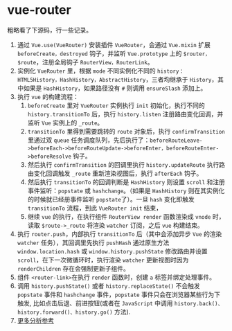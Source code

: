 # vue-router

粗略看了下源码，行一些记录。

1. 通过 `Vue.use(VueRouter)` 安装插件 `VueRouter`，会通过 `Vue.mixin` 扩展 `beforeCreate，destroyed` 钩子，并监听 `Vue.prototype` 上的 `$router，$route`，注册全局钩子 `RouterView，RouterLink`。
2. 实例化 `VueRouter` 里，根据 `mode` 不同实例化不同的 `history：HTML5History，HashHistory，AbstractHistory`，三者均继承于 `History`，其中如果是 `HashHistory`，如果路径没有 `#` 则调用 `ensureSlash` 添加上。
3. 执行 `vue` 的构建流程：
   1. `beforeCreate` 里对 `VueRouter` 实例执行 `init` 初始化，执行不同的 `history.transitionTo` 后，执行 `history.listen` 注册路由变化回调，并监听 `Vue` 实例上的 `_route`。
   2. `transitionTo` 里得到需要跳转的 `route` 对象后，执行 `confirmTransition` 里通过双 `queue` 任务调度队列，先后执行了：`beforeRouteLeave->beforeEach->beforeRouteUpdate->beforeEnter，beforeRouteEnter->beforeResolve` 钩子。
   3. 然后执行 `confirmTransition` 的回调里执行 `history.updateRoute` 执行路由变化回调触发 `_route` 重新渲染视图后，执行 `afterEach` 钩子。
   4. 然后执行 `transitionTo` 的回调判断是 `HashHistory` 则设置 `scroll` 和注册事件监听：`popstate` 或 `hashchange`。（如果是 `HashHistory` 则在其实例化的时候就已经册事件监听 `popstate`了）。一旦 `hash` 变化即触发 `transitionTo` 流程，到此 `VueRouter init` 结束，
   5. 继续 `vue` 的执行，在执行组件 `RouterView render` 函数渲染成 `vnode` 时，读取 `$route->_route` 将渲染 `watcher` 订阅，之后 `vue` 构建结束。
4. 执行 `router.push`，内部执行 `transitionTo` 后（其中会添加异步 `Vue` 的渲染 `watcher` 任务），其回调里先执行 `pushHash` 通过原生方法 `window.location.hash` 或 `window.history.pushState` 修改路由并设置 `scroll`，在下一次微循环时，执行渲染 `watcher` 更新视图时因为 `renderChildren` 存在会强制更新子组件。
5. 组件 `<router-link>`在执行 `render` 函数时，创建 `a` 标签并绑定处理事件。
6. 调用 `history.pushState()` 或者 `history.replaceState()` 不会触发 `popstate` 事件和 `hashchange` 事件，`popstate` 事件只会在浏览器某些行为下触发, 比如点击后退、前进按钮(或者在 `JavaScript` 中调用 `history.back()、history.forward()、history.go()` 方法).
7. [更多分析参考](https://juejin.im/post/5b10b46df265da6e2a08a724)

